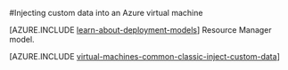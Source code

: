 <properties
	pageTitle="Injecting Custom Data into Virtual Machines | Microsoft Azure"
	description="This topic describes how to inject custom data into an Azure virtual machine when the instance is created and how to locate the custom data on either Windows or Linux."
	services="virtual-machines-windows"
	documentationCenter=""
	authors="squillace"
	manager="timlt"
	editor="tysonn"
	tags="azure-service-management" />

<tags
	ms.service="virtual-machines-windows"
	ms.date="04/18/2016"
	wacn.date=""/>

#Injecting custom data into an Azure virtual machine

[AZURE.INCLUDE [learn-about-deployment-models](../includes/learn-about-deployment-models-classic-include.md)] Resource Manager model.

[AZURE.INCLUDE [virtual-machines-common-classic-inject-custom-data](../includes/virtual-machines-common-classic-inject-custom-data.md)]
